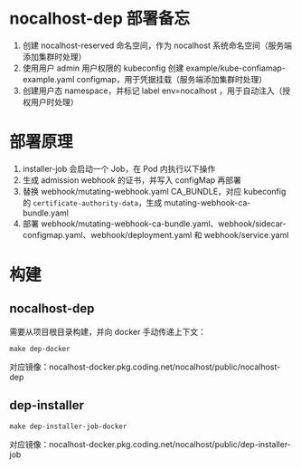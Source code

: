 # nocalhost-dep 部署备忘
1. 创建 nocalhost-reserved 命名空间，作为 nocalhost 系统命名空间（服务端添加集群时处理）
2. 使用用户 admin 用户权限的 kubeconfig 创建 example/kube-confiamap-example.yaml configmap，用于凭据挂载（服务端添加集群时处理）
3. 创建用户态 namespace，并标记 label env=nocalhost ，用于自动注入（授权用户时处理）

# 部署原理
1. installer-job 会启动一个 Job，在 Pod 内执行以下操作
2. 生成 admission webhook 的证书，并写入 configMap 再部署
3. 替换 webhook/mutating-webhook.yaml CA_BUNDLE，对应 kubeconfig 的 `certificate-authority-data`，生成 mutating-webhook-ca-bundle.yaml
4. 部署 webhook/mutating-webhook-ca-bundle.yaml、webhook/sidecar-configmap.yaml、webhook/deployment.yaml 和 webhook/service.yaml

# 构建
## nocalhost-dep
需要从项目根目录构建，并向 docker 手动传递上下文：
```
make dep-docker
```
对应镜像：nocalhost-docker.pkg.coding.net/nocalhost/public/nocalhost-dep

## dep-installer

```
make dep-installer-job-docker
```

对应镜像：nocalhost-docker.pkg.coding.net/nocalhost/public/dep-installer-job